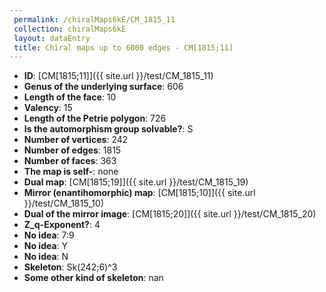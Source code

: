 ```yaml
--- 
 permalink: /chiralMaps6kE/CM_1815_11 
 collection: chiralMaps6kE
 layout: dataEntry
 title: Chiral maps up to 6000 edges - CM[1815;11]
---
```


- **ID**: [CM[1815;11]]({{ site.url }}/test/CM_1815_11)
- **Genus of the underlying surface**: 606
- **Length of the face**: 10
- **Valency**: 15
- **Length of the Petrie polygon**: 726
- **Is the automorphism group solvable?**: S
- **Number of vertices**: 242
- **Number of edges**: 1815
- **Number of faces**: 363
- **The map is self-**: none
- **Dual map**: [CM[1815;19]]({{ site.url }}/test/CM_1815_19)
- **Mirror (enantihomorphic) map**: [CM[1815;10]]({{ site.url }}/test/CM_1815_10)
- **Dual of the mirror image**: [CM[1815;20]]({{ site.url }}/test/CM_1815_20)
- **Z_q-Exponent?**: 4
- **No idea**:  7:9
- **No idea**: Y
- **No idea**: N
- **Skeleton**: Sk(242;6)^3
- **Some other kind of skeleton**: nan
